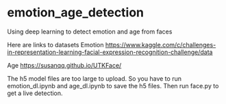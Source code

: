 # emotion_age_detection
Using deep learning to detect emotion and age from faces

Here are links to datasets
Emotion
https://www.kaggle.com/c/challenges-in-representation-learning-facial-expression-recognition-challenge/data

Age
https://susanqq.github.io/UTKFace/

The h5 model files are too large to upload. So you have to run emotion_dl.ipynb and age_dl.ipynb to save the h5 files.
Then run face.py to get a live detection.
